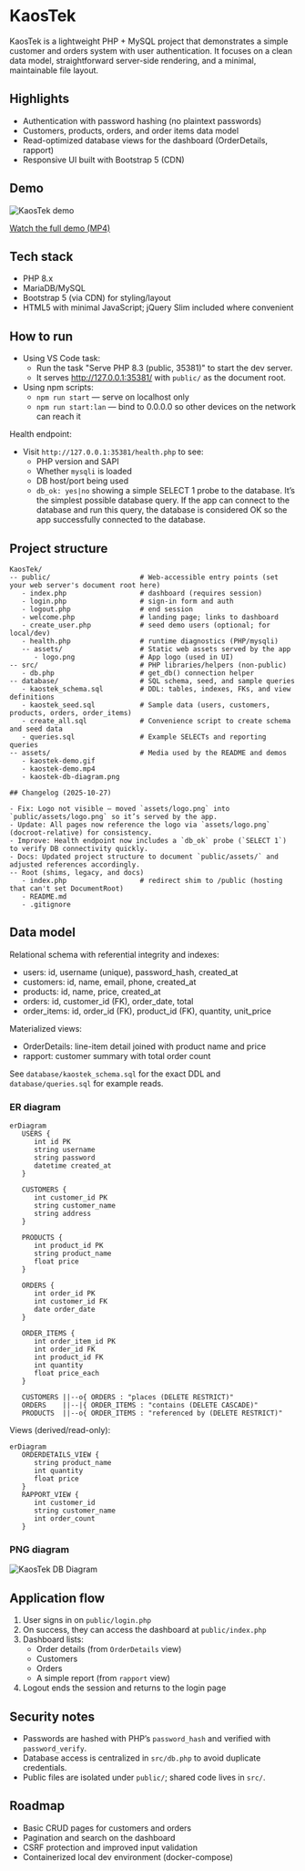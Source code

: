# KaosTek

KaosTek is a lightweight PHP + MySQL project that demonstrates a simple customer and orders system with user authentication. It focuses on a clean data model, straightforward server-side rendering, and a minimal, maintainable file layout.

## Highlights

- Authentication with password hashing (no plaintext passwords)
- Customers, products, orders, and order items data model
- Read-optimized database views for the dashboard (OrderDetails, rapport)
- Responsive UI built with Bootstrap 5 (CDN)

## Demo

![KaosTek demo](assets/kaostek-demo.gif)

[Watch the full demo (MP4)](assets/kaostek-demo.mp4)

## Tech stack

- PHP 8.x 
- MariaDB/MySQL
- Bootstrap 5 (via CDN) for styling/layout
- HTML5 with minimal JavaScript; jQuery Slim included where convenient

## How to run

- Using VS Code task:
   - Run the task "Serve PHP 8.3 (public, 35381)" to start the dev server.
   - It serves http://127.0.0.1:35381/ with `public/` as the document root.
- Using npm scripts:
   - `npm run start` — serve on localhost only
   - `npm run start:lan` — bind to 0.0.0.0 so other devices on the network can reach it

Health endpoint:
- Visit `http://127.0.0.1:35381/health.php` to see:
   - PHP version and SAPI
   - Whether `mysqli` is loaded
   - DB host/port being used
   - `db_ok: yes|no` showing a simple SELECT 1 probe to the database. It’s the simplest possible database query. If the app can connect to the database and run this query, the database is considered OK so the app successfully connected to the database.

## Project structure

```
KaosTek/
-- public/                      # Web-accessible entry points (set your web server's document root here)
   - index.php                  # dashboard (requires session)
   - login.php                  # sign-in form and auth
   - logout.php                 # end session
   - welcome.php                # landing page; links to dashboard
   - create_user.php            # seed demo users (optional; for local/dev)
   - health.php                 # runtime diagnostics (PHP/mysqli)
   -- assets/                   # Static web assets served by the app
      - logo.png                # App logo (used in UI)
-- src/                         # PHP libraries/helpers (non-public)
   - db.php                     # get_db() connection helper
-- database/                    # SQL schema, seed, and sample queries
   - kaostek_schema.sql         # DDL: tables, indexes, FKs, and view definitions
   - kaostek_seed.sql           # Sample data (users, customers, products, orders, order_items)
   - create_all.sql             # Convenience script to create schema and seed data
   - queries.sql                # Example SELECTs and reporting queries
-- assets/                      # Media used by the README and demos
   - kaostek-demo.gif
   - kaostek-demo.mp4
   - kaostek-db-diagram.png

## Changelog (2025-10-27)

- Fix: Logo not visible — moved `assets/logo.png` into `public/assets/logo.png` so it’s served by the app.
- Update: All pages now reference the logo via `assets/logo.png` (docroot-relative) for consistency.
- Improve: Health endpoint now includes a `db_ok` probe (`SELECT 1`) to verify DB connectivity quickly.
- Docs: Updated project structure to document `public/assets/` and adjusted references accordingly.
-- Root (shims, legacy, and docs)
   - index.php                  # redirect shim to /public (hosting that can't set DocumentRoot)
   - README.md
   - .gitignore
```

## Data model

Relational schema with referential integrity and indexes:

- users: id, username (unique), password_hash, created_at
- customers: id, name, email, phone, created_at
- products: id, name, price, created_at
- orders: id, customer_id (FK), order_date, total
- order_items: id, order_id (FK), product_id (FK), quantity, unit_price

Materialized views:

- OrderDetails: line-item detail joined with product name and price
- rapport: customer summary with total order count

See `database/kaostek_schema.sql` for the exact DDL and `database/queries.sql` for example reads.

### ER diagram

```mermaid
erDiagram
   USERS {
      int id PK
      string username
      string password
      datetime created_at
   }

   CUSTOMERS {
      int customer_id PK
      string customer_name
      string address
   }

   PRODUCTS {
      int product_id PK
      string product_name
      float price
   }

   ORDERS {
      int order_id PK
      int customer_id FK
      date order_date
   }

   ORDER_ITEMS {
      int order_item_id PK
      int order_id FK
      int product_id FK
      int quantity
      float price_each
   }

   CUSTOMERS ||--o{ ORDERS : "places (DELETE RESTRICT)"
   ORDERS    ||--|{ ORDER_ITEMS : "contains (DELETE CASCADE)"
   PRODUCTS  ||--o{ ORDER_ITEMS : "referenced by (DELETE RESTRICT)"
```

Views (derived/read-only):

```mermaid
erDiagram
   ORDERDETAILS_VIEW {
      string product_name
      int quantity
      float price
   }
   RAPPORT_VIEW {
      int customer_id
      string customer_name
      int order_count
   }
```

### PNG diagram

![KaosTek DB Diagram](assets/kaostek-db-diagram.png)

## Application flow

1. User signs in on `public/login.php`
2. On success, they can access the dashboard at `public/index.php`
3. Dashboard lists:
   - Order details (from `OrderDetails` view)
   - Customers
   - Orders
   - A simple report (from `rapport` view)
4. Logout ends the session and returns to the login page

## Security notes

- Passwords are hashed with PHP’s `password_hash` and verified with `password_verify`.
- Database access is centralized in `src/db.php` to avoid duplicate credentials.
- Public files are isolated under `public/`; shared code lives in `src/`.
 
## Roadmap

- Basic CRUD pages for customers and orders
- Pagination and search on the dashboard
- CSRF protection and improved input validation
- Containerized local dev environment (docker-compose)
